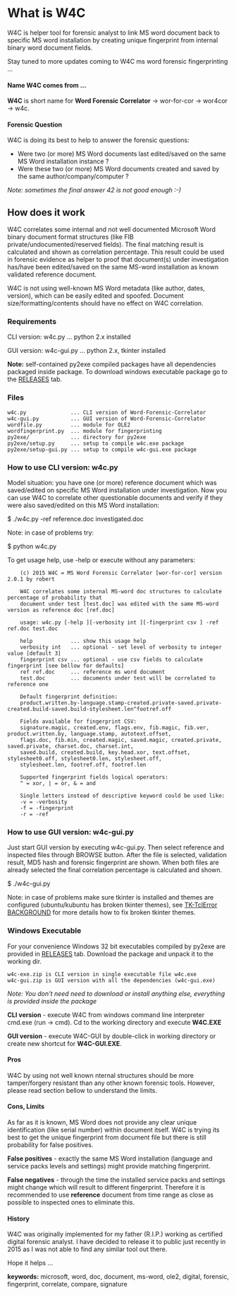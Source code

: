 # What is W4C
W4C is helper tool for forensic analyst to link MS word document back to specific 
 MS word installation by creating unique fingerprint from internal binary word document fields.

Stay tuned to more updates coming to W4C ms word forensic fingerprinting ...
 
#### Name W4C comes from ...
**W4C** is short name for **Word Forensic Correlator** -> wor-for-cor -> wor4cor -> w4c.

#### Forensic Question
W4C is doing its best to help to answer the forensic questions: 

* Were two (or more) MS Word documents last edited/saved on the same MS Word installation instance ?
* Were these two (or more) MS Word documents created and saved by the same author/company/computer ?

_Note: sometimes the final answer 42 is not good enough :-)_

## How does it work
W4C correlates some internal and not well documented Microsoft Word binary document 
 format structures (like FIB private/undocumented/reserved fields). The final matching result is
 calculated and shown as correlation percentage. This result could be used in forensic evidence
 as helper to proof that document(s) under investigation has/have been edited/saved on the same
 MS-word installation as known validated reference document.

W4C is not using well-known MS Word metadata (like author, dates, version), which can be easily
 edited and spoofed. Document size/formatting/contents should have no effect on W4C correlation.

### Requirements
CLI version: w4c.py     ... python 2.x installed

GUI version: w4c-gui.py ... python 2.x, tkinter installed

**Note:** self-contained py2exe compiled packages have all dependencies packaged inside package.
 To download windows executable package go to the [RELEASES](https://github.com/blue-sky-r/word-forensic-correlator/releases) tab.
 
### Files
    w4c.py              ... CLI version of Word-Forensic-Correlator
    w4c-gui.py          ... GUI version of Word-Forensic-Correlator
    wordfile.py         ... module for OLE2
    wordfingerprint.py  ... module for fingerprinting
    py2exe/             ... directory for py2exe
    py2exe/setup.py     ... setup to compile w4c.exe package
    py2exe/setup-gui.py ... setup to compile w4c-gui.exe package

### How to use CLI version: w4c.py
Model situation: you have one (or more) reference document which was saved/edited on 
 specific MS Word installation under investigation. Now you can use W4C to correlate
 other questionable documents and verify if they were also saved/edited on this MS Word
 installation:

$ ./w4c.py -ref reference.doc investigated.doc

Note: in case of problems try: 

$ python w4c.py 

To get usage help, use -help or execute without any parameters:

        (c) 2015 W4C = MS Word Forensic Correlator [wor-for-cor] version 2.0.1 by robert

        W4C correlates some internal MS-word doc structures to calculate percentage of probability that
        document under test [test.doc] was edited with the same MS-word version as reference doc [ref.doc]

        usage: w4c.py [-help ][-verbosity int ][-fingerprint csv ] -ref ref.doc test.doc

        help            ... show this usage help
        verbosity int   ... optional - set level of verbosity to integer value [default 3]
        fingerprint csv ... optional - use csv fields to calculate fingerprint [see bellow for defaults]
        ref ref.doc     ... reference ms word document
        test.doc        ... documents under test will be correlated to reference one

        Default fingerprint definition:
        product.written.by-language.stamp-created.private-saved.private-created.build-saved.build-stylesheet.len^footref.off

        Fields available for fingerprint CSV:
        signature.magic, created.env, flags.env, fib.magic, fib.ver, product.written.by, language.stamp, autotext.offset,
        flags.doc, fib.min, created.magic, saved.magic, created.private, saved.private, charset.doc, charset.int, 
        saved.build, created.build, key.head.xor, text.offset, stylesheet0.off, stylesheet0.len, stylesheet.off, 
        stylesheet.len, footref.off, footref.len

        Supported fingerprint fields logical operators:
        ^ = xor, | = or, & = and

        Single letters instead of descriptive keyword could be used like:
        -v = -verbosity
        -f = -fingerprint
        -r = -ref

### How to use GUI version: w4c-gui.py
Just start GUI version by executing w4c-gui.py. Then select reference and inspected files through BROWSE button.
After the file is selected, validation result, MD5 hash and forensic fingerprint are shown. When both files are
already selected the final correlation percentage is calculated and shown.

$ ./w4c-gui.py

Note: in case of problems make sure tkinter is installed and themes are configured (ubuntu/kubuntu has broken tkinter themes),
 see [TK-TclError BACKGROUND](https://jehurst.wordpress.com/tag/tk-interface/) for more details how to fix broken tkinter themes.
 
### Windows Executable
For your convenience Windows 32 bit executables compiled by py2exe are provided in [RELEASES](https://github.com/blue-sky-r/word-forensic-correlator/releases) tab. Download the package and unpack it to the working dir.

    w4c-exe.zip is CLI version in single executable file w4c.exe
    w4c-gui.zip is GUI version with all the dependencies (w4c-gui.exe)

 _Note: You don't need need to download or install anything else, everything is provided inside the package_

**CLI version** - execute W4C from windows command line interpreter cmd.exe (run -> cmd). Cd to the working directory and execute **W4C.EXE**
 
**GUI version** - execute W4C-GUI by double-click in working directory or create new shortcut for **W4C-GUI.EXE**.

#### Pros
W4C by using not well known nternal structures should be more tamper/forgery resistant than any other known forensic tools.
 However, please read section bellow to understand the limits.

#### Cons, Limits
As far as it is known, MS Word does not provide any clear unique identification (like serial number) within document itself. 
 W4C is trying its best to get the unique fingerprint from document file but there is still probability for false positives.
 
 **False positives** - exactly the same MS Word installation (language and service packs levels and settings) might provide matching fingerprint.
 
 **False negatives** - through the time the installed service packs and settings might change which will result to different fingerprint. 
 Therefore it is recommended to use **reference** document from time range as close as possible to inspected ones to eliminate this. 

#### History
W4C was originally implemented for my father (R.I.P.) working as certified digital forensic analyst. I have decided
 to release it to public just recently in 2015 as I was not able to find any similar tool out there. 

Hope it helps ...

**keywords:** microsoft, word, doc, document, ms-word, ole2, digital, forensic, fingerprint, correlate, compare, signature


